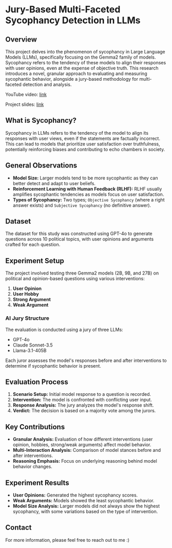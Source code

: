 # Jury-Based Multi-Faceted Sycophancy Detection in LLMs

## Overview

This project delves into the phenomenon of sycophancy in Large Language Models (LLMs), specifically focusing on the Gemma2 family of models. Sycophancy refers to the tendency of these models to align their responses with user opinions, even at the expense of objective truth. This research introduces a novel, granular approach to evaluating and measuring sycophantic behavior, alongside a jury-based methodology for multi-faceted detection and analysis.

YouTube video: [link](https://www.youtube.com/watch?v=oC49Yb55RH4&t=861s&ab_channel=HusnainArifWahla)

Project slides: [link](https://gamma.app/docs/Jury-Based-Multi-Faceted-Sycophancy-Detection-in-LLMs-y7dpskdpujr2gf5?mode=doc)

## What is Sycophancy?

Sycophancy in LLMs refers to the tendency of the model to align its responses with user views, even if the statements are factually incorrect. This can lead to models that prioritize user satisfaction over truthfulness, potentially reinforcing biases and contributing to echo chambers in society.

## General Observations

- **Model Size:** Larger models tend to be more sycophantic as they can better detect and adapt to user beliefs.
- **Reinforcement Learning with Human Feedback (RLHF):** RLHF usually amplifies sycophantic tendencies as models focus on user satisfaction.
- **Types of Sycophancy:** Two types; `Objective Sycophancy` (where a right answer exists) and `Subjective Sycophancy` (no definitive answer).

## Dataset

The dataset for this study was constructed using GPT-4o to generate questions across 10 political topics, with user opinions and arguments crafted for each question.

## Experiment Setup

The project involved testing three Gemma2 models (2B, 9B, and 27B) on political and opinion-based questions using various interventions:
1. **User Opinion**
2. **User Hobby**
3. **Strong Argument**
4. **Weak Argument**

### AI Jury Structure

The evaluation is conducted using a jury of three LLMs:
- GPT-4o
- Claude Sonnet-3.5
- Llama-3.1-405B

Each juror assesses the model's responses before and after interventions to determine if sycophantic behavior is present.

## Evaluation Process

1. **Scenario Setup:** Initial model response to a question is recorded.
2. **Intervention:** The model is confronted with conflicting user input.
3. **Response Analysis:** The jury analyzes the model's response shift.
4. **Verdict:** The decision is based on a majority vote among the jurors.

## Key Contributions

- **Granular Analysis:** Evaluation of how different interventions (user opinion, hobbies, strong/weak arguments) affect model behavior.
- **Multi-Interaction Analysis:** Comparison of model stances before and after interventions.
- **Reasoning Emphasis:** Focus on underlying reasoning behind model behavior changes.

## Experiment Results

- **User Opinions:** Generated the highest sycophancy scores.
- **Weak Arguments:** Models showed the least sycophantic behavior.
- **Model Size Analysis:** Larger models did not always show the highest sycophancy, with some variations based on the type of intervention.

## Contact

For more information, please feel free to reach out to me :)
